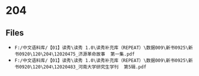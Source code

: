 # 204

## Files

- `F:/中文语料库/【01】读秀\读秀 1.0\读秀补充库（REPEAT）\数据009\新书0925\新书0920\120\204\12020475_济源革命故事  第一集.pdf`
- `F:/中文语料库/【01】读秀\读秀 1.0\读秀补充库（REPEAT）\数据009\新书0925\新书0920\120\204\12020483_河南大学研究生学刊  第5辑.pdf`
